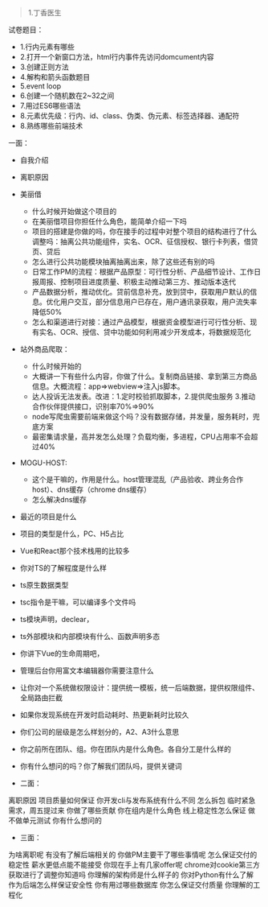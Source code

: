 
> 1.丁香医生


试卷题目：

* 1.行内元素有哪些
* 2.打开一个新窗口方法，html行内事件先访问domcument内容
* 3.创建正则方法
* 4.解构和箭头函数题目
* 5.event loop
* 6.创建一个随机数在2~32之间
* 7.用过ES6哪些语法
* 8.元素优先级：行内、id、class、伪类、伪元素、标签选择器、通配符
* 8.熟练哪些前端技术


一面：

* 自我介绍
* 离职原因
* 美丽借
    * 什么时候开始做这个项目的
    * 在美丽借项目你担任什么角色，能简单介绍一下吗
    * 项目的搭建是你做的吗，你在接手的过程中对整个项目的结构进行了什么调整吗：抽离公共功能组件，实名、OCR、征信授权、银行卡列表，借贷页、贷后
    * 怎么进行公共功能模块抽离抽离出来，除了这些还有别的吗
    * 日常工作PM的流程：根据产品原型：可行性分析、产品细节设计、工作日报周报、控制项目进度质量、积极主动推动第三方、推动版本迭代
    * 产品数据分析，推动优化。贷前信息补充，放到贷中，获取用户默认的信息。优化用户交互，部分信息用户已存在，用户通讯录获取，用户流失率降低50%
    * 怎么和渠道进行对接：通过产品模型，根据资金模型进行可行性分析、现有实名、OCR、授信、贷中功能如何利用减少开发成本，将数据规范化
* 站外商品爬取：
    * 什么时候开始的
    * 大概讲一下有些什么内容，你做了什么。复制商品链接、拿到第三方商品信息。大概流程：app=>webview=>注入js脚本。
    * 达人投诉无法发表。改进：1.定时校验抓取脚本，2.提供爬虫服务 3.推动合作伙伴提供接口，识别率70%=>90%
    * node写爬虫需要前端来做这个吗？没有数据存储，并发量，服务耗时，兜底方案
    * 最密集请求量，高并发怎么处理？负载均衡，多进程，CPU占用率不会超过40%
* MOGU-HOST:
    * 这个是干嘛的，作用是什么。host管理混乱（产品验收、跨业务合作host）、dns缓存（chrome dns缓存）
    * 怎么解决dns缓存
* 最近的项目是什么
* 项目的类型是什么，PC、H5占比
* Vue和React那个技术栈用的比较多
* 你对TS的了解程度是什么样
* ts原生数据类型
* tsc指令是干嘛，可以编译多个文件吗
* ts模块声明，declear，
* ts外部模块和内部模块有什么、函数声明多态
* 你讲下Vue的生命周期吧，
* 管理后台你用富文本编辑器你需要注意什么
* 让你对一个系统做权限设计：提供统一模板，统一后端数据，提供权限组件、全局路由拦截
* 如果你发现系统在开发时启动耗时、热更新耗时比较久
* 你们公司的层级是怎么样划分的，A2、A3什么意思
* 你之前所在团队、组。你在团队内是什么角色。各自分工是什么样的
* 你有什么想问的吗？你了解我们团队吗，提供关键词

* 二面：

离职原因
项目质量如何保证
你开发cli与发布系统有什么不同
怎么拆包
临时紧急需求，周五提过来
你做了哪些贡献
你在组内是什么角色
线上稳定性怎么保证
做不做单元测试
你有什么想问的




* 三面：

为啥离职呢
有没有了解后端相关的
你做PM主要干了哪些事情呢
怎么保证交付的稳定性
薪水更低点能不能接受
你现在手上有几家offer呢
chrome对cookie第三方获取进行了调整你知道吗
你理解的架构师是什么样子的
你对Python有什么了解
作为后端怎么样保证安全性
你有用过哪些数据库
你怎么保证交付质量
你理解的工程化

